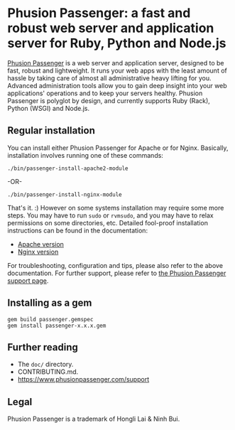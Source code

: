 # Phusion Passenger: a fast and robust web server and application server for Ruby, Python and Node.js

[Phusion Passenger](https://www.phusionpassenger.com/) is a web server and application server, designed to be fast, robust and lightweight. It runs your web apps with the least amount of hassle by taking care of almost all administrative heavy lifting for you. Advanced administration tools allow you to gain deep insight into your web applications' operations and to keep your servers healthy. Phusion Passenger is polyglot by design, and currently supports Ruby (Rack), Python (WSGI) and Node.js.

## Regular installation

You can install either Phusion Passenger for Apache or for Nginx. Basically, installation involves running one of these commands:

    ./bin/passenger-install-apache2-module

-OR-

    ./bin/passenger-install-nginx-module

That's it. :) However on some systems installation may require some more steps. You may have to run `sudo` or `rvmsudo`, and you may have to relax permissions on some directories, etc. Detailed fool-proof installation instructions can be found in the documentation:

 * [Apache version](http://www.modrails.com/documentation/Users%20guide%20Apache.html#tarball_generic_install)
 * [Nginx version](http://www.modrails.com/documentation/Users%20guide%20Nginx.html#tarball_generic_install)

For troubleshooting, configuration and tips, please also refer to the above documentation. For further support, please refer to [the Phusion Passenger support page](https://www.phusionpassenger.com/support).

## Installing as a gem

    gem build passenger.gemspec
    gem install passenger-x.x.x.gem

## Further reading

 * The `doc/` directory.
 * CONTRIBUTING.md.
 * https://www.phusionpassenger.com/support

## Legal

Phusion Passenger is a trademark of Hongli Lai & Ninh Bui.
